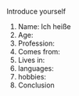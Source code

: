 Introduce yourself
1.  Name: Ich heiße 
2. Age:
3. Profession:
4. Comes from:
5. Lives in:
6. languages:
7. hobbies:
8. Conclusion
